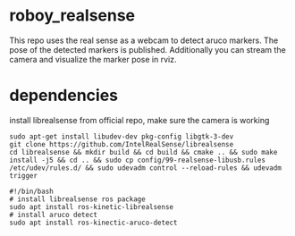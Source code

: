 # roboy_realsense
This repo uses the real sense as a webcam to detect aruco markers. The pose of the detected markers is published. Additionally you can stream the camera and visualize the marker pose in rviz.
# dependencies
install librealsense from official repo, make sure the camera is working
```
sudo apt-get install libudev-dev pkg-config libgtk-3-dev
git clone https://github.com/IntelRealSense/librealsense
cd librealsense && mkdir build && cd build && cmake .. && sudo make install -j5 && cd .. && sudo cp config/99-realsense-libusb.rules /etc/udev/rules.d/ && sudo udevadm control --reload-rules && udevadm trigger
```
```
#!/bin/bash 
# install librealsense ros package
sudo apt install ros-kinetic-librealsense
# install aruco detect
sudo apt install ros-kinectic-aruco-detect

```
